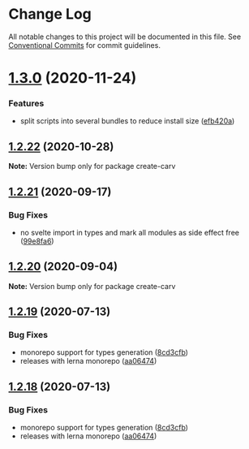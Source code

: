 # Change Log

All notable changes to this project will be documented in this file.
See [Conventional Commits](https://conventionalcommits.org) for commit guidelines.

# [1.3.0](https://github.com/carvjs/tools/compare/create-carv@1.2.22...create-carv@1.3.0) (2020-11-24)

### Features

- split scripts into several bundles to reduce install size ([efb420a](https://github.com/carvjs/tools/commit/efb420ac3dd5b1e4da705ebbae21527e65075fc6))

## [1.2.22](https://github.com/carvjs/tools/compare/create-carv@1.2.21...create-carv@1.2.22) (2020-10-28)

**Note:** Version bump only for package create-carv

## [1.2.21](https://github.com/carvjs/tools/compare/create-carv@1.2.20...create-carv@1.2.21) (2020-09-17)

### Bug Fixes

- no svelte import in types and mark all modules as side effect free ([99e8fa6](https://github.com/carvjs/tools/commit/99e8fa62804c2af79cc6f4c54fc15bf2fc4e5fa5))

## [1.2.20](https://github.com/carvjs/tools/compare/create-carv@1.2.19...create-carv@1.2.20) (2020-09-04)

**Note:** Version bump only for package create-carv

## [1.2.19](https://github.com/carvjs/tools/compare/create-carv@1.2.17...create-carv@1.2.19) (2020-07-13)

### Bug Fixes

- monorepo support for types generation ([8cd3cfb](https://github.com/carvjs/tools/commit/8cd3cfbd9fc1dbdb8aa5c57a16d6958137ca4c89))
- releases with lerna monorepo ([aa06474](https://github.com/carvjs/tools/commit/aa064743015951d309246293dc2fa03d1669654c))

## [1.2.18](https://github.com/carvjs/tools/compare/create-carv@1.2.17...create-carv@1.2.18) (2020-07-13)

### Bug Fixes

- monorepo support for types generation ([8cd3cfb](https://github.com/carvjs/tools/commit/8cd3cfbd9fc1dbdb8aa5c57a16d6958137ca4c89))
- releases with lerna monorepo ([aa06474](https://github.com/carvjs/tools/commit/aa064743015951d309246293dc2fa03d1669654c))
